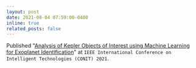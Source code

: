 ```yaml
---
layout: post
date: 2021-08-04 07:59:00-0400
inline: true
related_posts: false
---
```


Published "[Analysis of Kepler Objects of Interest using Machine Learning for Exoplanet Identification](https://ieeexplore.ieee.org/document/9498407)" at `IEEE International Conference on Intelligent Technologies (CONIT) 2021`.